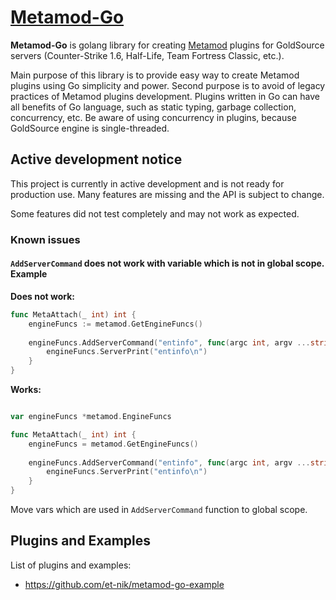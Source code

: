 # [Metamod-Go](https://github.com/et-nik/metamod-go)

**Metamod-Go** is golang library for creating [Metamod](https://github.com/rehlds/metamod-r) plugins for GoldSource servers
(Counter-Strike 1.6, Half-Life, Team Fortress Classic, etc.).

Main purpose of this library is to provide easy way to create Metamod plugins using Go simplicity and power.
Second purpose is to avoid of legacy practices of Metamod plugins development.
Plugins written in Go can have all benefits of Go language, such as static typing, garbage collection, concurrency, etc.
Be aware of using concurrency in plugins, because GoldSource engine is single-threaded.

## Active development notice

This project is currently in active development and is not ready for production use.
Many features are missing and the API is subject to change.

Some features did not test completely and may not work as expected.

### Known issues

#### `AddServerCommand` does not work with variable which is not in global scope. Example

**Does not work:**
```go
func MetaAttach(_ int) int {
	engineFuncs := metamod.GetEngineFuncs()
	
    engineFuncs.AddServerCommand("entinfo", func(argc int, argv ...string) {
        engineFuncs.ServerPrint("entinfo\n")
    }
}
```

**Works:**
```go

var engineFuncs *metamod.EngineFuncs

func MetaAttach(_ int) int {
    engineFuncs = metamod.GetEngineFuncs()
	
    engineFuncs.AddServerCommand("entinfo", func(argc int, argv ...string) {
        engineFuncs.ServerPrint("entinfo\n")
    }
}
```

Move vars which are used in `AddServerCommand` function to global scope.

## Plugins and Examples

List of plugins and examples:

* https://github.com/et-nik/metamod-go-example
